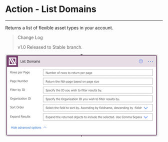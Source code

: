 # Action - List Domains
***
Returns a list of flexible asset types in your account.


> Change Log
>
> v1.0 Released to Stable branch.

![List Domains Action](images/List-Domains.png)


